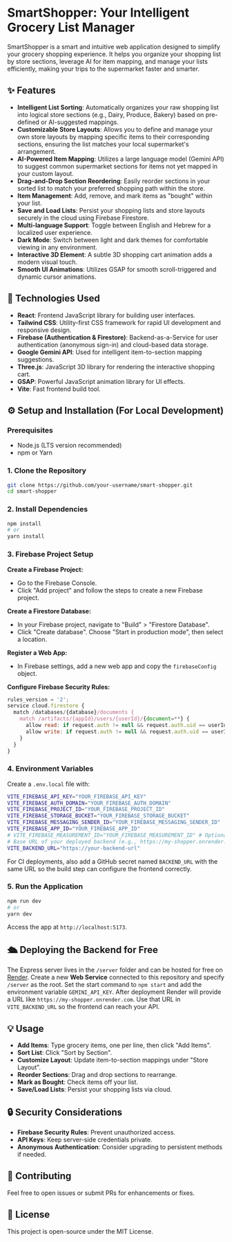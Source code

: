 # SmartShopper: Your Intelligent Grocery List Manager

SmartShopper is a smart and intuitive web application designed to simplify your grocery shopping experience. It helps you organize your shopping list by store sections, leverage AI for item mapping, and manage your lists efficiently, making your trips to the supermarket faster and smarter.

## ✨ Features

- **Intelligent List Sorting**: Automatically organizes your raw shopping list into logical store sections (e.g., Dairy, Produce, Bakery) based on pre-defined or AI-suggested mappings.
- **Customizable Store Layouts**: Allows you to define and manage your own store layouts by mapping specific items to their corresponding sections, ensuring the list matches your local supermarket's arrangement.
- **AI-Powered Item Mapping**: Utilizes a large language model (Gemini API) to suggest common supermarket sections for items not yet mapped in your custom layout.
- **Drag-and-Drop Section Reordering**: Easily reorder sections in your sorted list to match your preferred shopping path within the store.
- **Item Management**: Add, remove, and mark items as "bought" within your list.
- **Save and Load Lists**: Persist your shopping lists and store layouts securely in the cloud using Firebase Firestore.
- **Multi-language Support**: Toggle between English and Hebrew for a localized user experience.
- **Dark Mode**: Switch between light and dark themes for comfortable viewing in any environment.
- **Interactive 3D Element**: A subtle 3D shopping cart animation adds a modern visual touch.
- **Smooth UI Animations**: Utilizes GSAP for smooth scroll-triggered and dynamic cursor animations.

## 🚀 Technologies Used

- **React**: Frontend JavaScript library for building user interfaces.
- **Tailwind CSS**: Utility-first CSS framework for rapid UI development and responsive design.
- **Firebase (Authentication & Firestore)**: Backend-as-a-Service for user authentication (anonymous sign-in) and cloud-based data storage.
- **Google Gemini API**: Used for intelligent item-to-section mapping suggestions.
- **Three.js**: JavaScript 3D library for rendering the interactive shopping cart.
- **GSAP**: Powerful JavaScript animation library for UI effects.
- **Vite**: Fast frontend build tool.

## ⚙️ Setup and Installation (For Local Development)

### Prerequisites

- Node.js (LTS version recommended)
- npm or Yarn

### 1. Clone the Repository

```bash
git clone https://github.com/your-username/smart-shopper.git
cd smart-shopper
```

### 2. Install Dependencies

```bash
npm install
# or
yarn install
```

### 3. Firebase Project Setup

**Create a Firebase Project:**

- Go to the Firebase Console.
- Click "Add project" and follow the steps to create a new Firebase project.

**Create a Firestore Database:**

- In your Firebase project, navigate to "Build" > "Firestore Database".
- Click "Create database". Choose "Start in production mode", then select a location.

**Register a Web App:**

- In Firebase settings, add a new web app and copy the `firebaseConfig` object.

**Configure Firebase Security Rules:**

```js
rules_version = '2';
service cloud.firestore {
  match /databases/{database}/documents {
    match /artifacts/{appId}/users/{userId}/{document=**} {
      allow read: if request.auth != null && request.auth.uid == userId;
      allow write: if request.auth != null && request.auth.uid == userId;
    }
  }
}
```

### 4. Environment Variables

Create a `.env.local` file with:

```bash
VITE_FIREBASE_API_KEY="YOUR_FIREBASE_API_KEY"
VITE_FIREBASE_AUTH_DOMAIN="YOUR_FIREBASE_AUTH_DOMAIN"
VITE_FIREBASE_PROJECT_ID="YOUR_FIREBASE_PROJECT_ID"
VITE_FIREBASE_STORAGE_BUCKET="YOUR_FIREBASE_STORAGE_BUCKET"
VITE_FIREBASE_MESSAGING_SENDER_ID="YOUR_FIREBASE_MESSAGING_SENDER_ID"
VITE_FIREBASE_APP_ID="YOUR_FIREBASE_APP_ID"
# VITE_FIREBASE_MEASUREMENT_ID="YOUR_FIREBASE_MEASUREMENT_ID" # Optional
# Base URL of your deployed backend (e.g., https://my-shopper.onrender.com)
VITE_BACKEND_URL="https://your-backend-url"
```

For CI deployments, also add a GitHub secret named `BACKEND_URL` with the same
URL so the build step can configure the frontend correctly.

### 5. Run the Application

```bash
npm run dev
# or
yarn dev
```

Access the app at `http://localhost:5173`.

## 🛳 Deploying the Backend for Free

The Express server lives in the `/server` folder and can be hosted for free on [Render](https://render.com/).
Create a new **Web Service** connected to this repository and specify `/server` as the root.
Set the start command to `npm start` and add the environment variable `GEMINI_API_KEY`.
After deployment Render will provide a URL like `https://my-shopper.onrender.com`.
Use that URL in `VITE_BACKEND_URL` so the frontend can reach your API.

## 💡 Usage

- **Add Items**: Type grocery items, one per line, then click "Add Items".
- **Sort List**: Click "Sort by Section".
- **Customize Layout**: Update item-to-section mappings under "Store Layout".
- **Reorder Sections**: Drag and drop sections to rearrange.
- **Mark as Bought**: Check items off your list.
- **Save/Load Lists**: Persist your shopping lists via cloud.

## 🔒 Security Considerations

- **Firebase Security Rules**: Prevent unauthorized access.
- **API Keys**: Keep server-side credentials private.
- **Anonymous Authentication**: Consider upgrading to persistent methods if needed.

## 🤝 Contributing

Feel free to open issues or submit PRs for enhancements or fixes.

## 📄 License

This project is open-source under the MIT License.
